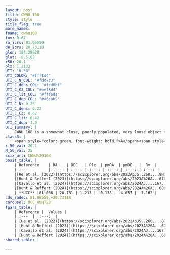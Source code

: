 ```yaml
---
layout: post
title: CWNU 168
style: style
title_flag: true
more_names: 
fname: cwnu168
fov: 0.67
ra_icrs: 81.06559
de_icrs: 20.73118
glon: 184.28928
glat: -8.5185
r50: 20.1
plx: 1.2133
UTI: "0.38"
UTI_COLOR: "#fff1d4"
UTI_C_N_COL: "#fdd7c3"
UTI_C_dens_COL: "#fcd0bf"
UTI_C_C3_COL: "#eef8d4"
UTI_C_lit_COL: "#fff6da"
UTI_C_dup_COL: "#a6cab9"
UTI_C_N: 0.25
UTI_C_dens: 0.22
UTI_C_C3: 0.62
UTI_C_lit: 0.42
UTI_C_dup: 1.0
UTI_summary: |
    CWNU 168 is a somewhat close, poorly populated, very loose object of intermediate C3 quality. It was recently reported in the literature.
class3: |
    <span style="color: green; font-weight: bold;">A</span><span style="color: red; font-weight: bold;">C</span>
r_50_val: 20.1
N_50_val: 25
scix_url: CWNU%20168
posit_table: |
    | Reference    | RA    | DEC   | Plx  | pmRA  | pmDE   |  Rv  |
    | :---         | :---: | :---: | :---: | :---: | :---: | :---: |
    |[He et al. (2022)](https://scixplorer.org/abs/2022ApJS..260....8H) | 80.862 | 20.662 | 1.2 | -0.21 | -4.67 | -- |
    |[Hunt & Reffert (2023)](https://scixplorer.org/abs/2023A%26A...673A.114H) | 81.067 | 20.723 | 1.206 | -0.126 | -4.651 | -16.872 |
    |[Cavallo et al. (2024)](https://scixplorer.org/abs/2024AJ....167...12C) | 80.997 | 20.684 | 1.203 | -- | -- | -- |
    |[Hunt & Reffert (2024)](https://scixplorer.org/abs/2024A%26A...686A..42H) | 81.067 | 20.723 | 1.206 | -0.126 | -4.651 | -16.872 |
    | **UCC** |81.066 | 20.731 | 1.213 | -0.138 | -4.657 | -7.162 | 
cds_radec: 81.06559,+20.73118
carousel: UCC_HUNT23
fpars_table: |
    | Reference |  Values |
    | :---  |  :---:  |
    | [He et al. (2022)](https://scixplorer.org/abs/2022ApJS..260....8H) | `AG=0.95, m-M=9.65, logAge=8.2, Z=0.038` |
    | [Hunt & Reffert (2023)](https://scixplorer.org/abs/2023A%26A...673A.114H) | `AV50=0.964, diffAV50=0.456, MOD50=9.467, logAge50=7.357` |
    | [Cavallo et al. (2024)](https://scixplorer.org/abs/2024AJ....167...12C) | `AV50=1.16, dMod50=9.8, logAge50=7.27, [Fe/H]50=0.37` |
    | [Hunt & Reffert (2024)](https://scixplorer.org/abs/2024A%26A...686A..42H) | `MassJ=77.4808` |
shared_table: |
    
---
```

